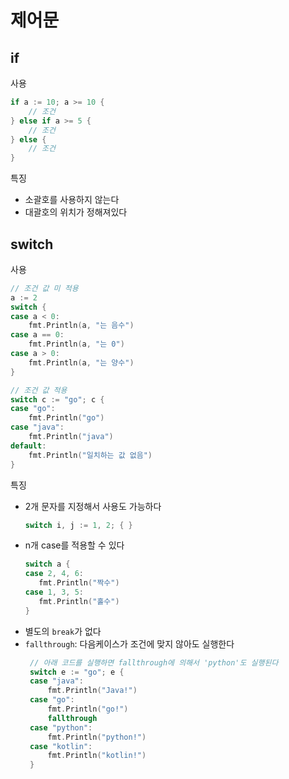 # 제어문
## if
사용
```go
if a := 10; a >= 10 {
    // 조건
} else if a >= 5 {
    // 조건
} else {
    // 조건
}
```

특징
- 소괄호를 사용하지 않는다
- 대괄호의 위치가 정해져있다

## switch
사용
```go
// 조건 값 미 적용
a := 2
switch {
case a < 0:
    fmt.Println(a, "는 음수")
case a == 0:
    fmt.Println(a, "는 0")
case a > 0:
    fmt.Println(a, "는 양수")
}

// 조건 값 적용
switch c := "go"; c {
case "go":
    fmt.Println("go")
case "java":
    fmt.Println("java")
default:
    fmt.Println("일치하는 값 없음")
}
```

특징
- 2개 문자를 지정해서 사용도 가능하다
   ```go
   switch i, j := 1, 2; { }
   ```
- n개 case를 적용할 수 있다
   ```go
   switch a {
   case 2, 4, 6:
      fmt.Println("짝수")
   case 1, 3, 5:
      fmt.Println("홀수")
   }
   ```
- 별도의 `break`가 없다
- `fallthrough`: 다음케이스가 조건에 맞지 않아도 실행한다
   ```go
    // 아래 코드를 실행하면 fallthrough에 의해서 'python'도 실행된다
    switch e := "go"; e {
    case "java":
        fmt.Println("Java!")
    case "go":
        fmt.Println("go!")
        fallthrough
    case "python":
        fmt.Println("python!")
    case "kotlin":
        fmt.Println("kotlin!")
    }
   ```